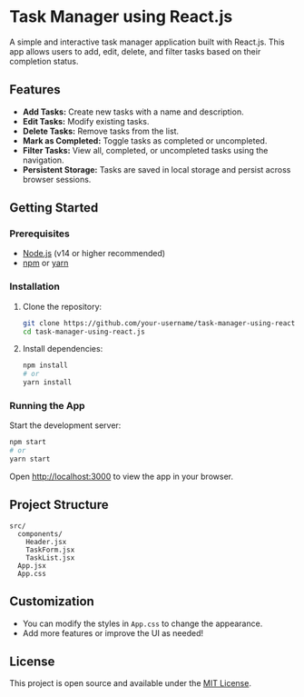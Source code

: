 # Task Manager using React.js

A simple and interactive task manager application built with React.js. This app allows users to add, edit, delete, and filter tasks based on their completion status.

## Features

- **Add Tasks:** Create new tasks with a name and description.
- **Edit Tasks:** Modify existing tasks.
- **Delete Tasks:** Remove tasks from the list.
- **Mark as Completed:** Toggle tasks as completed or uncompleted.
- **Filter Tasks:** View all, completed, or uncompleted tasks using the navigation.
- **Persistent Storage:** Tasks are saved in local storage and persist across browser sessions.

## Getting Started

### Prerequisites

- [Node.js](https://nodejs.org/) (v14 or higher recommended)
- [npm](https://www.npmjs.com/) or [yarn](https://yarnpkg.com/)

### Installation

1. Clone the repository:
   ```bash
   git clone https://github.com/your-username/task-manager-using-react.js.git
   cd task-manager-using-react.js
   ```

2. Install dependencies:
   ```bash
   npm install
   # or
   yarn install
   ```

### Running the App

Start the development server:

```bash
npm start
# or
yarn start
```

Open [http://localhost:3000](http://localhost:3000) to view the app in your browser.

## Project Structure

```
src/
  components/
    Header.jsx
    TaskForm.jsx
    TaskList.jsx
  App.jsx
  App.css
```

## Customization

- You can modify the styles in `App.css` to change the appearance.
- Add more features or improve the UI as needed!

## License

This project is open source and available under the [MIT License](LICENSE).